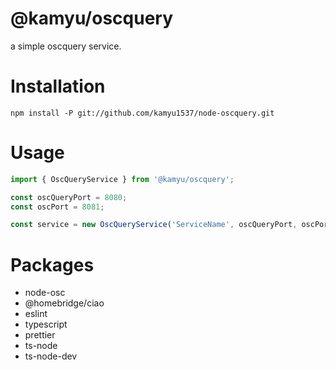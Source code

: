 # @kamyu/oscquery

a simple oscquery service.

# Installation

```shell
npm install -P git://github.com/kamyu1537/node-oscquery.git
```

# Usage

```ts
import { OscQueryService } from '@kamyu/oscquery';

const oscQueryPort = 8080;
const oscPort = 8081;

const service = new OscQueryService('ServiceName', oscQueryPort, oscPort);
```

# Packages

- node-osc
- @homebridge/ciao
- eslint
- typescript
- prettier
- ts-node
- ts-node-dev

